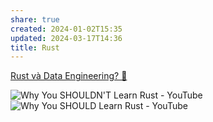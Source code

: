 ```yaml
---
share: true
created: 2024-01-02T15:35
updated: 2024-03-17T14:36
title: Rust
---
```


[Rust và Data Engineering? 🤔](https://blog.duyet.net/2021/11/rust-data-engineering.html)

![Why You SHOULDN'T Learn Rust - YouTube](https://youtu.be/kOFWIvNowXo?si=sdHbK6t97OiMDpxb)
![Why You SHOULD Learn Rust - YouTube](https://youtu.be/h-hdFwze-0U?si=3HP3HIMmQDJnA9T4)
